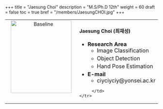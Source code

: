 +++
title = "Jaesung Choi"
description = "M.S/Ph.D 12th"
weight = 60
draft = false
toc = true
bref = "/members/JaesungCHOI.jpg"
+++

<table>
    <tr>
       <td width="280" align="center" valign="top">
          <img alt="Baseline" width="200px" height="240" src="/members/JaesungCHOI.jpg">
       </td>
       <td>
            <h4>Jaesung Choi (최재성)</h4>
            <ul class="member_info">
                <li style="font-size: 18px"><b>Research Area</b>
                    <ul class="interest">
                        <li style="margin-bottom: 5px">Image Classification</li>
                        <li style="margin-bottom: 5px">Object Detection</li>
                        <li style="margin-bottom: 5px">Hand Pose Estimation</li>
                    </ul>
                </li>
                <li style="font-size: 18px"><b>E-mail</b>
                    <ul>
                        <li style="margin-bottom: 5px">ciyciyciy@yonsei.ac.kr</li>
                    </ul>
                </li>
            </ul>
            
         </td>
    </tr>
</table>